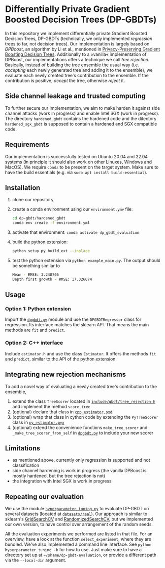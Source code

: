 # Differentially Private Gradient Boosted Decision Trees (DP-GBDTs)

In this repository we implement differentially private Gradient Boosted Decision Trees, DP-GBDTs (technically, we only implemented *regression* trees to far, not decision trees).
Our implementation is largely based on *DPBoost*, an algorithm by Li et al., mentioned in [Privacy-Preserving Gradient Boosting Decision Trees](http://arxiv.org/abs/1911.04209). Additionally to a »vanilla« implementation of DPBoost, our implementations offers a technique we call *tree rejection*. Basically, instead of building the tree ensemble the usual way (i.e. *accepting* each newly generated tree and adding it to the ensemble), we evaluate each newly created tree's contribution to the ensemble. If the contribution is positive, *accept* the tree, otherwise *reject* it.

## Side channel leakage and trusted computing
To further secure our implementation, we aim to make harden it against side channel attacks (work in progress) and enable Intel SGX (work in progress).
The directory `hardened_gbdt` contains the hardened code and the ditectory `hardened_sgx_gbdt` is supposed to contain a hardened and SGX compatible code.

## Requirements
Our implementation is successfully tested on Ubuntu 20.04 and 22.04 systems (in principle it should also work on other Linuxes, Windows and MacOS).
We require `conda` to be present on the target system. Make sure to have the build essentials (e.g. via `sudo apt install build-essential`).

## Installation
1. clone our repository
2. create a conda environment using our `environment.ymv` file:
   ```bash
   cd dp-gbdt/hardened_gbdt
   conda env create -f environment.yml
   ```
3. activate that environment: `conda activate dp_gbdt_evaluation`
4. build the python extension:
   ```bash
   python setup.py build_ext --inplace
   ```

5. test the python extension via `python example_main.py`. The output should be something similar to
   ```bash
   Mean - RMSE: 3.248705
   Depth first growth - RMSE: 17.326674
   ```

## Usage
### Option 1: Python extension
Import the [`dpgbdt.py`](hardened_gbdt/dpgbdt.py) module and use the `DPGBDTRegressor` class for regression. Its interface matches the sklearn API. That means the main methods are `fit` and `predict`.

### Option 2: C++ interface
Include `estimator.h` and use the class `Estimator`. It offers the methods `fit` and `predict`, similar to the API of the python extension.

## Integrating new rejection mechanisms
To add a novel way of evaluating a newly created tree's contribution to the ensemble,
1. extend the class `TreeScorer` located in [`include/gbdt/tree_rejection.h`](hardened_gbdt/include/gbdt/tree_rejection.h) and implement the method `score_tree`
2. (optional) declare that class in [`cpp_estimator.pxd`](hardened_gbdt/cpp_estimator.pxd)
3. (optional) wrap that class in cython code by extending the `PyTreeScorer` class in [`py_estimator.pyx`](hardened_gbdt/py_estimator.pyx)
4. (optional) extend the convenience functions `make_tree_scorer` and `_make_tree_scorer_from_self` in [`dpgbdt.py`](hardened_gbdt/dpgbdt.py) to include your new scorer

## Limitations
- as mentioned above, currently only regression is supported and not classification
- side channel hardening is work in progress (the vanilla DPBoost is mostly hardened, but the tree rejection is not)
- the integration with Intel SGX is work in progress

## Repeating our evaluation
We use the module [`hyperparameter_tuning.py`](hardened_gbdt/hyperparameter_tuning.py) to evaluate DP-GBDT on several datasets (located at [`datasets/real`](datasets/real)). Our approach is similar to sklearn's [GridSearchCV](https://scikit-learn.org/stable/modules/generated/sklearn.model_selection.GridSearchCV.html#sklearn.model_selection.GridSearchCV) and [RandomizedSearchCV](https://scikit-learn.org/stable/modules/generated/sklearn.model_selection.RandomizedSearchCV.html#sklearn.model_selection.RandomizedSearchCV), but we implemented our own version, to have control over arrangement of the random seeds.

All the evaluation experiments we performed are listed in that file. For an overview, have a look at the function `select_experiment`, where they are bundled. We've also implemented a command line interface. See `python hyperparameter_tuning -h` for how to use. Just make sure to have a directory set up at `~/shame/dp-gbdt-evaluation`, or provide a different path via the `--local-dir` argument.

